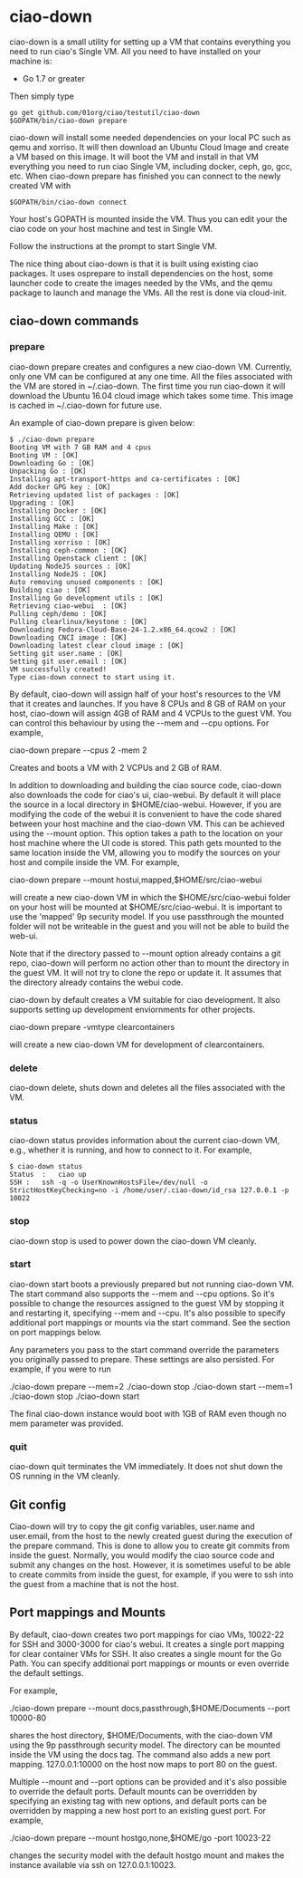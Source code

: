 # ciao-down

ciao-down is a small utility for setting up a VM that contains
everything you need to run ciao's Single VM. All you need to have
installed on your machine is:

- Go 1.7 or greater

Then simply type

```
go get github.com/01org/ciao/testutil/ciao-down
$GOPATH/bin/ciao-down prepare
```

ciao-down will install some needed dependencies on your local PC such
as qemu and xorriso. It will then download an Ubuntu Cloud Image and
create a VM based on this image. It will boot the VM and install in that
VM everything you need to run ciao Single VM, including docker, ceph,
go, gcc, etc. When ciao-down prepare has finished you can connect to the
newly created VM with

```
$GOPATH/bin/ciao-down connect
```

Your host's GOPATH is mounted inside the VM. Thus you can edit your
the ciao code on your host machine and test in Single VM.

Follow the instructions at the prompt to start Single VM.

The nice thing about ciao-down is that it is built using existing ciao
packages. It uses osprepare to install dependencies on the host, some
launcher code to create the images needed by the VMs, and the qemu
package to launch and manage the VMs. All the rest is done via cloud-init.

## ciao-down commands

### prepare

ciao-down prepare creates and configures a new ciao-down VM.  Currently,
only one VM can be configured at any one time.  All the files associated
with the VM are stored in ~/.ciao-down.  The first time you run ciao-down
it will download the Ubuntu 16.04 cloud image which takes some time.  This
image is cached in ~/.ciao-down for future use.

An example of ciao-down prepare is given below:

```
$ ./ciao-down prepare
Booting VM with 7 GB RAM and 4 cpus
Booting VM : [OK]
Downloading Go : [OK]
Unpacking Go : [OK]
Installing apt-transport-https and ca-certificates : [OK]
Add docker GPG key : [OK]
Retrieving updated list of packages : [OK]
Upgrading : [OK]
Installing Docker : [OK]
Installing GCC : [OK]
Installing Make : [OK]
Installing QEMU : [OK]
Installing xorriso : [OK]
Installing ceph-common : [OK]
Installing Openstack client : [OK]
Updating NodeJS sources : [OK]
Installing NodeJS : [OK]
Auto removing unused components : [OK]
Building ciao : [OK]
Installing Go development utils : [OK]
Retrieving ciao-webui  : [OK]
Pulling ceph/demo : [OK]
Pulling clearlinux/keystone : [OK]
Downloading Fedora-Cloud-Base-24-1.2.x86_64.qcow2 : [OK]
Downloading CNCI image : [OK]
Downloading latest clear cloud image : [OK]
Setting git user.name : [OK]
Setting git user.email : [OK]
VM successfully created!
Type ciao-down connect to start using it.
```

By default, ciao-down will assign half of your host's resources to the VM
that it creates and launches.  If you have 8 CPUs and 8 GB of RAM on your
host, ciao-down will assign 4GB of RAM and 4 VCPUs to the guest VM.  You
can control this behaviour by using the --mem and --cpu options.  For
example,

ciao-down prepare --cpus 2 -mem 2

Creates and boots a VM with 2 VCPUs and 2 GB of RAM.

In addition to downloading and building the ciao source code, ciao-down also
downloads the code for ciao's ui, ciao-webui.  By default it will place the
source in a local directory in $HOME/ciao-webui.  However, if you are modifying
the code of the webui it is convenient to have the code shared between your host
machine and the ciao-down VM.  This can be achieved using the --mount option.  This
option takes a path to the location on your host machine where the UI code is
stored.  This path gets mounted to the same location inside the VM, allowing you to
modify the sources on your host and compile inside the VM.  For example,

ciao-down prepare --mount hostui,mapped,$HOME/src/ciao-webui

will create a new ciao-down VM in which the $HOME/src/ciao-webui folder on
your host will be mounted at $HOME/src/ciao-webui.  It is important to use
the 'mapped' 9p security model.  If you use passthrough the mounted folder
will not be writeable in the guest and you will not be able to build the
web-ui.

Note that if the directory passed to --mount option already contains a
git repo, ciao-down will perform no action other than to mount the directory
in the guest VM.  It will not try to clone the repo or update it.  It assumes
that the directory already contains the webui code.

ciao-down by default creates a VM suitable for ciao development. It also supports
setting up development enviornments for other projects.

ciao-down prepare -vmtype clearcontainers

will create a new ciao-down VM for development of clearcontainers.

### delete

ciao-down delete, shuts down and deletes all the files associated with the VM.

### status

ciao-down status provides information about the current ciao-down VM, e.g., whether
it is running, and how to connect to it.  For example,

```
$ ciao-down status
Status	:	ciao up
SSH	:	ssh -q -o UserKnownHostsFile=/dev/null -o StrictHostKeyChecking=no -i /home/user/.ciao-down/id_rsa 127.0.0.1 -p 10022
```

### stop

ciao-down stop is used to power down the ciao-down VM cleanly.

### start

ciao-down start boots a previously prepared but not running ciao-down VM.
The start command also supports the --mem and --cpu options.  So it's
possible to change the resources assigned to the guest VM by stopping it
and restarting it, specifying --mem and --cpu.  It's also possible to
specify additional port mappings or mounts via the start command.  See
the section on port mappings below.

Any parameters you pass to the start command override the parameters
you originally passed to prepare.  These settings are also persisted.
For example, if you were to run

./ciao-down prepare --mem=2
./ciao-down stop
./ciao-down start --mem=1
./ciao-down stop
./ciao-down start

The final ciao-down instance would boot with 1GB of RAM even though no mem
parameter was provided.

### quit

ciao-down quit terminates the VM immediately.  It does not shut down the OS
running in the VM cleanly.

## Git config

Ciao-down will try to copy the git config variables, user.name and user.email,
from the host to the newly created guest during the execution of the prepare
command.  This is done to allow you to create git commits from inside the guest.
Normally, you would modify the ciao source code and submit any changes on
the host.  However, it is sometimes useful to be able to create commits from
inside the guest, for example, if you were to ssh into the guest from a machine
that is not the host.

## Port mappings and Mounts

By default, ciao-down creates two port mappings for ciao VMs, 10022-22 for SSH
and 3000-3000 for ciao's webui.  It creates a single port mapping for clear
container VMs for SSH.  It also creates a single mount for the Go Path.  You
can specify additional port mappings or mounts or even override the default
settings.

For example,

./ciao-down prepare --mount docs,passthrough,$HOME/Documents --port 10000-80

shares the host directory, $HOME/Documents, with the ciao-down VM using the 9p
passthrough security model.  The directory can be mounted inside the VM using
the docs tag.  The command also adds a new port mapping.  127.0.0.1:10000 on
the host now maps to port 80 on the guest.

Multiple --mount and --port options can be provided and it's also possible to
override the default ports.  Default mounts can be overridden by specifying
an existing tag with new options, and default ports can be overridden by
mapping a new host port to an existing guest port.  For example,

./ciao-down prepare --mount hostgo,none,$HOME/go -port 10023-22

changes the security model with the default hostgo mount and makes the instance
available via ssh on 127.0.0.1:10023.

